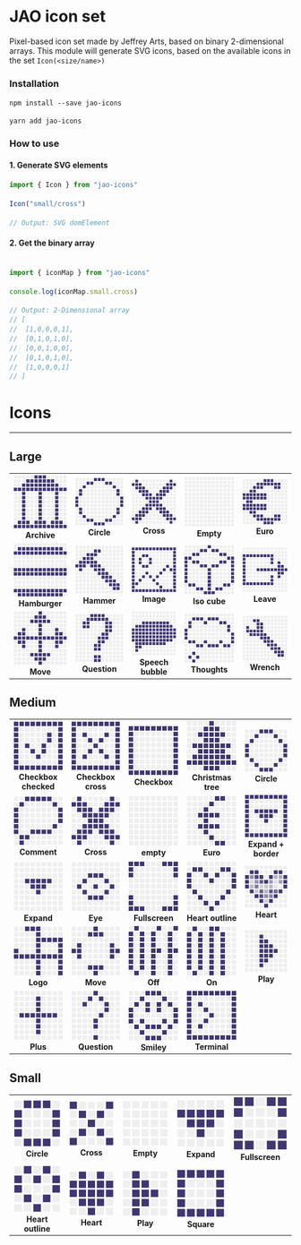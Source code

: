 # JAO icon set

Pixel-based icon set made by Jeffrey Arts, based on binary 2-dimensional arrays. This module will generate SVG icons, based on the available icons in the set `Icon(<size/name>)`


### Installation

```
npm install --save jao-icons

yarn add jao-icons
```


### How to use

#### 1. Generate SVG elements

```ts
import { Icon } from "jao-icons"

Icon("small/cross")

// Output: SVG domElement
```

#### 2. Get the binary array

```ts

import { iconMap } from "jao-icons"

console.log(iconMap.small.cross)

// Output: 2-Dimensional array
// [
// 	[1,0,0,0,1],
// 	[0,1,0,1,0],
// 	[0,0,1,0,0],
// 	[0,1,0,1,0],
// 	[1,0,0,0,1]
// ]
```


# Icons
--------

## Large

<table style="width: 100%">
  <tr>
    <td style="width: 128px; text-align:center;">
        <img src="https://raw.githubusercontent.com/JeffreyArts/jao-icons/main/images/large/archive.svg" alt="Archive" style="width: 128px;">
        <br>
        <strong>Archive</strong>
    </td>
    <td style="width: 128px; text-align: center;">
        <img src="https://raw.githubusercontent.com/JeffreyArts/jao-icons/main/images/large/circle.svg" alt="Circle" style="width: 128px;">
        <br>
        <strong>Circle</strong>
    </td>
    <td style="width: 128px; text-align: center;">
        <img src="https://raw.githubusercontent.com/JeffreyArts/jao-icons/main/images/large/cross.svg" alt="Cross" style="width: 128px;">
        <br>
        <strong>Cross</strong>
    </td>
    <td style="width: 128px; text-align: center;">
        <img src="https://raw.githubusercontent.com/JeffreyArts/jao-icons/main/images/large/empty.svg" alt="Empty" style="width: 128px;">
        <br>
        <strong>Empty</strong>
    </td>
    <td style="width: 128px; text-align: center;">
        <img src="https://raw.githubusercontent.com/JeffreyArts/jao-icons/main/images/large/euro.svg" alt="Euro" style="width: 128px;">
        <br>
        <strong>Euro</strong>
    </td>
  </tr>

  <tr>
    <td style="width: 128px; text-align: center;">
        <img src="https://raw.githubusercontent.com/JeffreyArts/jao-icons/main/images/large/hamburger.svg" alt="Hamburger" style="width: 128px;">
        <br>
        <strong>Hamburger</strong>
    </td>
    <td style="width: 128px; text-align: center;">
        <img src="https://raw.githubusercontent.com/JeffreyArts/jao-icons/main/images/large/hammer.svg" alt="Hammer" style="width: 128px;">
        <br>
        <strong>Hammer</strong>
    </td>
    <td style="width: 128px; text-align: center;">
        <img src="https://raw.githubusercontent.com/JeffreyArts/jao-icons/main/images/large/image.svg" alt="Image" style="width: 128px;">
        <br>
        <strong>Image</strong>
    </td>
    <td style="width: 128px; text-align: center;">
        <img src="https://raw.githubusercontent.com/JeffreyArts/jao-icons/main/images/large/iso-cube.svg" alt="Iso-cube" style="width: 128px;">
        <br>
        <strong>Iso cube</strong>
    </td>
    <td style="width: 128px; text-align: center;">
        <img src="https://raw.githubusercontent.com/JeffreyArts/jao-icons/main/images/large/leave.svg" alt="Leave" style="width: 128px;">
        <br>
        <strong>Leave</strong>
      </td>
  </tr>

  
  <tr>
    <td style="width: 128px; text-align: center;">
        <img src="https://raw.githubusercontent.com/JeffreyArts/jao-icons/main/images/large/move.svg" alt="Move" style="width: 128px;">
        <br>
        <strong>Move</strong>
    </td>
    <td style="width: 128px; text-align: center;">
        <img src="https://raw.githubusercontent.com/JeffreyArts/jao-icons/main/images/large/question.svg" alt="Question" style="width: 128px;">
        <br>
        <strong>Question</strong>
    </td>
    <td style="width: 128px; text-align: center;">
        <img src="https://raw.githubusercontent.com/JeffreyArts/jao-icons/main/images/large/speech-bubble.svg" alt="Speech bubble" style="width: 128px;">
        <br>
        <strong>Speech bubble</strong>
    </td>
    <td style="width: 128px; text-align: center;">
        <img src="https://raw.githubusercontent.com/JeffreyArts/jao-icons/main/images/large/thoughts.svg" alt="Thoughts" style="width: 128px;">
        <br>
        <strong>Thoughts</strong>
      </td>
      <td style="width: 128px; text-align: center;">
          <img src="https://raw.githubusercontent.com/JeffreyArts/jao-icons/main/images/large/wrench.svg" alt="Wrench" style="width: 128px;">
          <br>
          <strong>Wrench</strong>
      </td>
  </tr>
</table>


## Medium

<table style="width: 100%">
  <tr>
    <td style="width: 128px; text-align:center;">
        <img src="https://raw.githubusercontent.com/JeffreyArts/jao-icons/main/images/medium/checkbox-checked.svg" alt="checkbox-checked" style="width: 128px;">
        <br>
        <strong>Checkbox checked</strong>
    </td>
    <td style="width: 128px; text-align:center;">
        <img src="https://raw.githubusercontent.com/JeffreyArts/jao-icons/main/images/medium/checkbox-cross.svg" alt="checkbox-cross" style="width: 128px;">
        <br>
        <strong>Checkbox cross</strong>
    </td>
    <td style="width: 128px; text-align:center;">
        <img src="https://raw.githubusercontent.com/JeffreyArts/jao-icons/main/images/medium/checkbox.svg" alt="checkbox" style="width: 128px;">
        <br>
        <strong>Checkbox</strong>
    </td>
    <td style="width: 128px; text-align:center;">
        <img src="https://raw.githubusercontent.com/JeffreyArts/jao-icons/main/images/medium/christmas-tree.svg" alt="christmas tree" style="width: 128px;">
        <br>
        <strong>Christmas tree</strong>
    </td>
    <td style="width: 128px; text-align:center;">
        <img src="https://raw.githubusercontent.com/JeffreyArts/jao-icons/main/images/medium/circle.svg" alt="circle" style="width: 128px;">
        <br>
        <strong>Circle</strong>
    </td>
</tr>
<tr>
    <td style="width: 128px; text-align:center;">
        <img src="https://raw.githubusercontent.com/JeffreyArts/jao-icons/main/images/medium/comment.svg" alt="comment" style="width: 128px;">
        <br>
        <strong>Comment</strong>
    </td>
    <td style="width: 128px; text-align:center;">
        <img src="https://raw.githubusercontent.com/JeffreyArts/jao-icons/main/images/medium/cross.svg" alt="cross" style="width: 128px;">
        <br>
        <strong>Cross</strong>
    </td>
    <td style="width: 128px; text-align:center;">
        <img src="https://raw.githubusercontent.com/JeffreyArts/jao-icons/main/images/medium/empty.svg" alt="empty" style="width: 128px;">
        <br>
        <strong>empty</strong>
    </td>
    <td style="width: 128px; text-align:center;">
        <img src="https://raw.githubusercontent.com/JeffreyArts/jao-icons/main/images/medium/euro.svg" alt="euro" style="width: 128px;">
        <br>
        <strong>Euro</strong>
    </td>
    <td style="width: 128px; text-align:center;">
        <img src="https://raw.githubusercontent.com/JeffreyArts/jao-icons/main/images/medium/expand-with-border.svg" alt="expand with border" style="width: 128px;">
        <br>
        <strong>Expand + border</strong>
    </td>
</tr>
    <tr>
        <td style="width: 128px; text-align:center;">
            <img src="https://raw.githubusercontent.com/JeffreyArts/jao-icons/main/images/medium/expand.svg" alt="expand" style="width: 128px;">
            <br>
            <strong>Expand</strong>
        </td>
        <td style="width: 128px; text-align:center;">
            <img src="https://raw.githubusercontent.com/JeffreyArts/jao-icons/main/images/medium/eye.svg" alt="eye" style="width: 128px;">
            <br>
            <strong>Eye</strong>
        </td>
        <td style="width: 128px; text-align:center;">
            <img src="https://raw.githubusercontent.com/JeffreyArts/jao-icons/main/images/medium/fullscreen.svg" alt="fullscreen" style="width: 128px;">
            <br>
            <strong>Fullscreen</strong>
        </td>
        <td style="width: 128px; text-align:center;">
            <img src="https://raw.githubusercontent.com/JeffreyArts/jao-icons/main/images/medium/heart-outline.svg" alt="heart outline" style="width: 128px;">
            <br>
            <strong>Heart outline</strong>
        </td>
        <td style="width: 128px; text-align:center;">
            <img src="https://raw.githubusercontent.com/JeffreyArts/jao-icons/main/images/medium/heart.svg" alt="heart" style="width: 128px;">
            <br>
            <strong>Heart</strong>
        </td>
    </tr>
    <tr>
        <td style="width: 128px; text-align:center;">
            <img src="https://raw.githubusercontent.com/JeffreyArts/jao-icons/main/images/medium/logo.svg" alt="logo" style="width: 128px;">
            <br>
            <strong>Logo</strong>
        </td>
        <td style="width: 128px; text-align:center;">
            <img src="https://raw.githubusercontent.com/JeffreyArts/jao-icons/main/images/medium/move.svg" alt="move" style="width: 128px;">
            <br>
            <strong>Move</strong>
        </td>
        <td style="width: 128px; text-align:center;">
            <img src="https://raw.githubusercontent.com/JeffreyArts/jao-icons/main/images/medium/off.svg" alt="off" style="width: 128px;">
            <br>
            <strong>Off</strong>
        </td>
        <td style="width: 128px; text-align:center;">
            <img src="https://raw.githubusercontent.com/JeffreyArts/jao-icons/main/images/medium/on.svg" alt="on" style="width: 128px;">
            <br>
            <strong>On</strong>
        </td>
        <td style="width: 128px; text-align:center;">
            <img src="https://raw.githubusercontent.com/JeffreyArts/jao-icons/main/images/medium/play.svg" alt="play" style="width: 128px;">
            <br>
            <strong>Play</strong>
        </td>
    </tr>
    <tr>
        <td style="width: 128px; text-align:center;">
            <img src="https://raw.githubusercontent.com/JeffreyArts/jao-icons/main/images/medium/plus.svg" alt="plus" style="width: 128px;">
            <br>
            <strong>Plus</strong>
        </td>
        <td style="width: 128px; text-align:center;">
            <img src="https://raw.githubusercontent.com/JeffreyArts/jao-icons/main/images/medium/question.svg" alt="question" style="width: 128px;">
            <br>
            <strong>Question</strong>
        </td>
        <td style="width: 128px; text-align:center;">
            <img src="https://raw.githubusercontent.com/JeffreyArts/jao-icons/main/images/medium/smiley.svg" alt="smiley" style="width: 128px;">
            <br>
            <strong>Smiley</strong>
        </td>
        <td style="width: 128px; text-align:center;">
            <img src="https://raw.githubusercontent.com/JeffreyArts/jao-icons/main/images/medium/terminal.svg" alt="terminal" style="width: 128px;">
            <br>
            <strong>Terminal</strong>
        </td>
    </tr>
</table>



## Small
<table>
    <tr>
        <td style="width: 128px; text-align:center;">
            <img src="https://raw.githubusercontent.com/JeffreyArts/jao-icons/main/images/small/circle.svg" alt="circle" style="width: 128px;">
            <br>
            <strong>Circle</strong>
        </td>
        <td style="width: 128px; text-align:center;">
            <img src="https://raw.githubusercontent.com/JeffreyArts/jao-icons/main/images/small/cross.svg" alt="cross" style="width: 128px;">
            <br>
            <strong>Cross</strong>
        </td>
        <td style="width: 128px; text-align:center;">
            <img src="https://raw.githubusercontent.com/JeffreyArts/jao-icons/main/images/small/empty.svg" alt="empty" style="width: 128px;">
            <br>
            <strong>Empty</strong>
        </td>
        <td style="width: 128px; text-align:center;">
            <img src="https://raw.githubusercontent.com/JeffreyArts/jao-icons/main/images/small/expand.svg" alt="expand" style="width: 128px;">
            <br>
            <strong>Expand</strong>
        </td>
        <td style="width: 128px; text-align:center;">
            <img src="https://raw.githubusercontent.com/JeffreyArts/jao-icons/main/images/small/fullscreen.svg" alt="fullscreen" style="width: 128px;">
            <br>
            <strong>Fullscreen</strong>
        </td>
    <tr>
    </tr>
        <td style="width: 128px; text-align:center;">
            <img src="https://raw.githubusercontent.com/JeffreyArts/jao-icons/main/images/small/heart-outline.svg" alt="heart" style="width: 128px;">
            <br>
            <strong>Heart outline</strong>
        </td>
        <td style="width: 128px; text-align:center;">
            <img src="https://raw.githubusercontent.com/JeffreyArts/jao-icons/main/images/small/heart.svg" alt="heart" style="width: 128px;">
            <br>
            <strong>Heart</strong>
        </td>
        <td style="width: 128px; text-align:center;">
            <img src="https://raw.githubusercontent.com/JeffreyArts/jao-icons/main/images/small/play.svg" alt="play" style="width: 128px;">
            <br>
            <strong>Play</strong>
        </td>
        <td style="width: 128px; text-align:center;">
            <img src="https://raw.githubusercontent.com/JeffreyArts/jao-icons/main/images/small/square.svg" alt="square" style="width: 128px;">
            <br>
            <strong>Square</strong>
        </td>
    </tr>
</table>
